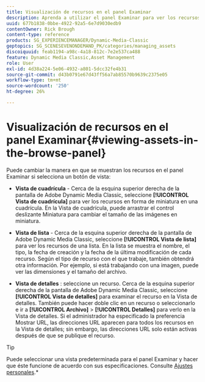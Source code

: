 ```yaml
---
title: Visualización de recursos en el panel Examinar
description: Aprenda a utilizar el panel Examinar para ver los recursos en Adobe Dynamic Media Classic.
uuid: 677b1838-0bbe-4922-92a5-6e7d9030edb9
contentOwner: Rick Brough
content-type: reference
products: SG_EXPERIENCEMANAGER/Dynamic-Media-Classic
geptopics: SG_SCENESEVENONDEMAND_PK/categories/managing_assets
discoiquuid: feab1194-a98c-4a18-812c-7e2e537ca488
feature: Dynamic Media Classic,Asset Management
role: User
exl-id: 4d38a224-5e06-4932-a801-5dcc32fe4b31
source-git-commit: d43b0791e67d43ff56a7ab85570b9639c2375e05
workflow-type: tm+mt
source-wordcount: '250'
ht-degree: 26%

---
```


# Visualización de recursos en el panel Examinar{#viewing-assets-in-the-browse-panel}

Puede cambiar la manera en que se muestran los recursos en el panel Examinar si selecciona un botón de vista:

* **Vista de cuadrícula** - Cerca de la esquina superior derecha de la pantalla de Adobe Dynamic Media Classic, seleccione **[!UICONTROL Vista de cuadrícula]** para ver los recursos en forma de miniatura en una cuadrícula. En la Vista de cuadrícula, puede arrastrar el control deslizante Miniatura para cambiar el tamaño de las imágenes en miniatura.

* **Vista de lista** - Cerca de la esquina superior derecha de la pantalla de Adobe Dynamic Media Classic, seleccione **[!UICONTROL Vista de lista]** para ver los recursos de una lista. En la lista se muestra el nombre, el tipo, la fecha de creación y la fecha de la última modificación de cada recurso. Según el tipo de recurso con el que trabaje, también obtendrá otra información. Por ejemplo, si está trabajando con una imagen, puede ver las dimensiones y el tamaño del archivo.

* **Vista de detalles** : seleccione un recurso. Cerca de la esquina superior derecha de la pantalla de Adobe Dynamic Media Classic, seleccione **[!UICONTROL Vista de detalles]** para examinar el recurso en la Vista de detalles. También puede hacer doble clic en un recurso o seleccionarlo e ir a **[!UICONTROL Archivo]** > **[!UICONTROL Detalles]** para verlo en la Vista de detalles. Si el administrador ha especificado la preferencia Mostrar URL, las direcciones URL aparecen para todos los recursos en la Vista de detalles; sin embargo, las direcciones URL solo están activas después de que se publique el recurso.

>[!TIP]
>
>Puede seleccionar una vista predeterminada para el panel Examinar y hacer que éste funcione de acuerdo con sus especificaciones. Consulte [Ajustes personales](personal-setup.md#personal_setup).*
